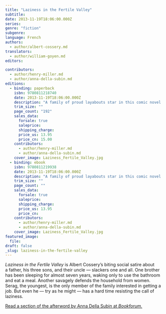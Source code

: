 ```yaml
---
title: "Laziness in the Fertile Valley"
subtitle:
date: 2013-11-19T18:06:00.000Z
series:
genre: "fiction"
subgenre:
language: French
authors:
  - author/albert-cossery.md
translators:
  - author/william-goyen.md
editors:

contributors:
  - author/henry-miller.md
  - author/anna-della-subin.md
editions:
  - binding: paperback
    isbn: 9780811218740
    date: 2013-11-19T18:06:00.000Z
    description: "A family of proud layabouts star in this comic novel by the Egyptian writer known as “the Voltaire of the Nile” "
    trim_size: ""
    page_count: "192"
    sales_data:
      forsale: true
      saleprice:
      shipping_charge:
      price_us: 13.95
      price_cn: 15.00
    contributors:
      - author/henry-miller.md
      - author/anna-della-subin.md
    cover_image: Laziness_Fertile_Valley.jpg
  - binding: ebook
    isbn: 9780811219938
    date: 2013-11-19T18:06:00.000Z
    description: "A family of proud layabouts star in this comic novel by the Egyptian writer known as “the Voltaire of the Nile” "
    trim_size: ""
    page_count: ""
    sales_data:
      forsale: true
      saleprice:
      shipping_charge:
      price_us: 13.95
      price_cn:
    contributors:
      - author/henry-miller.md
      - author/anna-della-subin.md
    cover_image: Laziness_Fertile_Valley.jpg
featured_image:
  file:
draft: false
_slug: laziness-in-the-fertile-valley
---
```


_Laziness in the Fertile Valley_ is Albert Cossery’s biting social satire about a father, his three sons, and their uncle — slackers one and all. One brother has been sleeping for almost seven years, waking only to use the bathroom and eat a meal. Another savagely defends the household from women. Serag, the youngest, is the only member of the family interested in getting a job. But even he — try as he might — has a hard time resisting the call of laziness.

[Read a section of the afterword by Anna Della Subin at _Bookforum._](http://www.bookforum.com/pubdates/12628)


